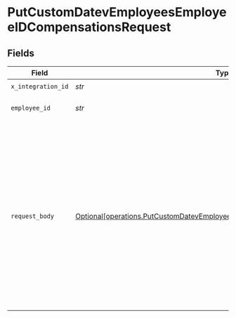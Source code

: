 # PutCustomDatevEmployeesEmployeeIDCompensationsRequest


## Fields

| Field                                                                                                                                                                                    | Type                                                                                                                                                                                     | Required                                                                                                                                                                                 | Description                                                                                                                                                                              | Example                                                                                                                                                                                  |
| ---------------------------------------------------------------------------------------------------------------------------------------------------------------------------------------- | ---------------------------------------------------------------------------------------------------------------------------------------------------------------------------------------- | ---------------------------------------------------------------------------------------------------------------------------------------------------------------------------------------- | ---------------------------------------------------------------------------------------------------------------------------------------------------------------------------------------- | ---------------------------------------------------------------------------------------------------------------------------------------------------------------------------------------- |
| `x_integration_id`                                                                                                                                                                       | *str*                                                                                                                                                                                    | :heavy_check_mark:                                                                                                                                                                       | ID of the integration you want to interact with.                                                                                                                                         |                                                                                                                                                                                          |
| `employee_id`                                                                                                                                                                            | *str*                                                                                                                                                                                    | :heavy_check_mark:                                                                                                                                                                       | ID of the employee that should be updated. You can use their Kombo `id` or their ID in the remote system by prefixing it with `remote:` (e.g., `remote:12312`)                           |                                                                                                                                                                                          |
| `request_body`                                                                                                                                                                           | [Optional[operations.PutCustomDatevEmployeesEmployeeIDCompensationsRequestBody]](../../models/operations/putcustomdatevemployeesemployeeidcompensationsrequestbody.md)                   | :heavy_minus_sign:                                                                                                                                                                       | PUT /custom/datev/employees/:employee_id/compensations request body                                                                                                                      | {<br/>"effective_date": "2022-12-01",<br/>"compensations": [<br/>{<br/>"amount": 4500,<br/>"currency": "EUR",<br/>"period": "MONTH",<br/>"lohnart": 200<br/>},<br/>{<br/>"amount": 30,<br/>"currency": "EUR",<br/>"period": "HOUR"<br/>}<br/>]<br/>} |